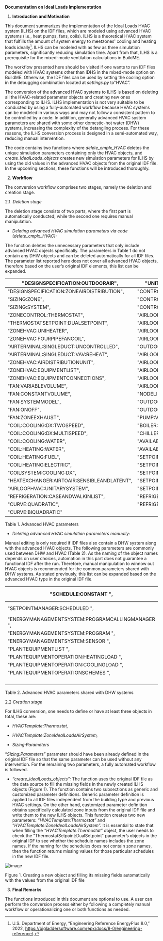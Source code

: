 **Documentation on Ideal Loads Implementation**

1.  **Introduction and Motivation**

This document summarizes the implementation of the Ideal Loads HVAC system
(ILHS) on the IDF files, which are modeled using advanced HVAC systems (i.e.,
heat pumps, fans, coils). ILHS is a theoretical HVAC system that fulfills the
amount of system energy to meetzones' cooling and heating loads ideally[^1].
ILHS can be modeled with as few as three simulation parameters, significantly
reducing simulation time. Apart from that, ILHS is a prerequisite for the
mixed-mode ventilation calculations in BuildME.

[^1]: U.S. Department of Energy, “Engineering Reference EnergyPlus 8.0,” 2022,
    https://bigladdersoftware.com/epx/docs/8-0/engineering-reference/.

The workflow presented here should be visited if one wants to run IDF files
modeled with HVAC systems other than IDHS in the mixed-mode option on BuildME.
Otherwise, the IDF files can be used by setting the cooling option in the
debugging combination located at *settings.py* to"HVAC”.

The conversion of the advanced HVAC systems to ILHS is based on deleting all the
HVAC-related parameter objects and creating new ones corresponding to ILHS. ILHS
implementation is not very suitable to be conducted by using a fully-automated
workflow because HVAC systems can be modeled in various ways and may not follow
a consistent pattern to be controlled by a code. In addition, generally advanced
HVAC system parameters are shared with some other domestic-hot water (DHW)
systems, increasing the complexity of the detangling process. For these reasons,
the ILHS conversion process is designed in a semi-automated way, reducing manual
intervention.

The code contains two functions where *delete_cmplx_HVAC* deletes the unique
simulation parameters containing only the HVAC objects, and
*create_IdealLoads_objects* creates new simulation parameters for ILHS by using
the old values in the advanced HVAC objects from the original IDF file. In the
upcoming sections, these functions will be introduced thoroughly.

2.  **Workflow**

The conversion workflow comprises two stages, namely the deletion and creation
stage.

2.1.  *Deletion stage*

The deletion stage consists of two parts, where the first part is automatically
conducted, while the second one requires manual manipulation.

-   *Deleting advanced HVAC simulation parameters via code*
    (*delete_cmplx_HVAC):*

The function deletes the unnecessary parameters that only include advanced HVAC
objects specifically. The parameters in Table 1 do not contain any DHW objects
and can be deleted automatically for all IDF files. The parameter list reported
here does not cover all advanced HVAC objects, therefore based on the user’s
original IDF elements, this list can be expanded.

| "DESIGNSPECIFICATION:OUTDOORAIR",           | "UNITARYSYSTEMPERFORMANCE:MULTISPEED",        |
|---------------------------------------------|-----------------------------------------------|
| "DESIGNSPECIFICATION:ZONEAIRDISTRIBUTION",  | "CONTROLLER:WATERCOIL",                       |
| "SIZING:ZONE",                              | "CONTROLLER:OUTDOORAIR",                      |
| "SIZING:SYSTEM",                            | "CONTROLLER:MECHANICALVENTILATION",           |
| "ZONECONTROL:THERMOSTAT",                   | "AIRLOOPHVAC:CONTROLLERLIST",                 |
| "THERMOSTATSETPOINT:DUALSETPOINT",          | "AIRLOOPHVAC",                                |
| "ZONEHVAC:UNIHEATER",                       | "AIRLOOPHVAC:OUTDOORAIRSYSTEM:EQUIPMENTLIST", |
| "ZONEHVAC:FOURPIPEFANCOIL",                 | "AIRLOOPHVAC:OUTDOORAIRSYSTEM",               |
| "AIRTERMINAL:SINGLEDUCT:UNCONTROLLED",      | "OUTDOORAIR:MIXER",                           |
| "AIRTERMINAL:SINGLEDUCT:VAV:REHEAT",        | "AIRLOOPHVAC:ZONESPLITTER",                   |
| "ZONEHVAC:AIRDISTRIBUTIONUNIT",             | "AIRLOOPHVAC:SUPPLYPATH",                     |
| "ZONEHVAC:EQUIPMENTLIST",                   | "AIRLOOPHVAC:ZONEMIXER",                      |
| "ZONEHVAC:EQUIPMENTCONNECTIONS",            | "AIRLOOPHVAC:RETURNPLENUM",                   |
| "FAN:VARIABLEVOLUME",                       | "AIRLOOPHVAC:RETURNPATH",                     |
| "FAN:CONSTANTVOLUME",                       | "NODELIST",                                   |
| "FAN:SYSTEMMODEL",                          | "OUTDOORAIR:NODE",                            |
| "FAN:ONOFF",                                | "OUTDOORAIR:NODELIST",                        |
| "FAN:ZONEEXHAUST",                          | "PUMP:VARIABLESPEED",                         |
| "COIL:COOLING:DX:TWOSPEED",                 | "BOILER:HOTWATER",                            |
| "COIL:COOLING:DX:MULTISPEED",               | "CHILLER:ELECTRIC:EIR",                       |
| "COIL:COOLING:WATER",                       | "AVAILABILITYMANAGER:NIGHTCYCLE",             |
| "COIL:HEATING:WATER",                       | "AVAILABILITYMANAGERASSIGNMENTLIST",          |
| "COIL:HEATING:FUEL",                        | "SETPOINTMANAGER:OUTDOORAIRRESET",            |
| "COIL:HEATING:ELECTRIC",                    | "SETPOINTMANAGER:SINGLEZONE:HEATING",         |
| "COILSYSTEM:COOLING:DX",                    | "SETPOINTMANAGER:SINGLEZONE:COOLING",         |
| "HEATEXCHANGER:AIRTOAIR:SENSIBLEANDLATENT", | "SETPOINTMANAGER:MIXEDAIR",                   |
| "AIRLOOPHVAC:UNITARYSYSTEM",                | "SETPOINTMANAGER:OUTDOORAIRPRETREAT",         |
| "REFRIGERATION:CASEANDWALKINLIST",          | "REFRIGERATION:CASE",                         |
| "CURVE:QUADRATIC",                          | "REFRIGERATION:COMPORESSORRACK",              |
| "CURVE:BIQUADRATIC"                         |                                               |

Table 1. Advanced HVAC parameters

-   *Deleting advanced HVAC simulation parameters manually:*

Manual editing is only required if IDF files also contain a DHW system along
with the advanced HVAC objects. The following parameters are commonly used
between DHW and HVAC (Table 2). As the naming of the object names depends on
user choices, automation in this part does not guarantee a functional IDF after
the run. Therefore, manual manipulation to winnow out HVAC objects is
recommended for the common parameters shared with DHW systems. As stated
previously, this list can be expanded based on the advanced HVAC type in the
original IDF file.

| "SCHEDULE:CONSTANT ",                            | "ENERGYMANAGEMENTSYSTEM:SENSOR ",   |
|--------------------------------------------------|-------------------------------------|
| "SETPOINTMANAGER:SCHEDULED ",                    | "ENERGYMANAGEMENTSYSTEM:ACTUATOR ", |
| "ENERGYMANAGEMENTSYSTEM:PROGRAMCALLINGMANAGER ", | "PUMP:CONSTANTSPEED ",              |
| "ENERGYMANAGEMENTSYSTEM:PROGRAM ",               | "PIPE:ADIABATIC ",                  |
| "ENERGYMANAGEMENTSYSTEM:SENSOR ",                | "SIZING:PLANT ",                    |
| "PLANTEQUIPMENTLIST ",                           | "BRANCH ",                          |
| "PLANTEQUIPMENTOPERATION:HEATINGLOAD ",          | "BRANCHLIST ",                      |
| "PLANTEQUIPMENTOPERATION:COOLINGLOAD ",          | "CONNECTOR:SPLITTER",               |
| "PLANTEQUIPMENTOPERATIONSCHEMES ",               | "CONNECTOR:MIXER",                  |
|                                                  | "CONNECTOR:LIST ",                  |

Table 2. Advanced HVAC parameters shared with DHW systems

2.2  *Creation stage*

For ILHS conversion, one needs to define or have at least three objects in
total, these are:

-   *HVACTemplate:Thermostat,*

-   *HVACTemplate:ZoneIdealLoadsAirSystem,*

-   *Sizing:Parameters*

“*Sizing:Parameter*s” parameter should have been already defined in the original
IDF file so that the same parameter can be used without any intervention. For
the remaining two parameters, a fully automated workflow is followed.

-   *“create_IdealLoads_objects”:* The function uses the original IDF file as
    the data source to fill the missing fields in the newly created ILHS objects
    (Figure 1). The function contains two subsections as generic and customized
    parameter definitions. Generic parameter definition is applied to all IDF
    files independent from the building type and previous HVAC settings. On the
    other hand, customized parameter definition obtains specifically calculated
    zone inputs from the original IDF file and write them to the new ILHS
    objects. This function creates two new parameters:
    *“HVACTemplate:Thermostat”* and “*HVACTemplate:ZoneIdealLoadsAirSystem”.* It
    is essential to state that when filling the *“HVACTemplate:Thermostat”*
    object, the user needs to check the "ThermostatSetpoint:DualSetpoint"
    parameter’s objects in the original IDF to see whether the schedule names
    includes the zone names. If the naming for the schedules does not contain
    zone names, then the function returns missing values for those particular
    schedules in the new IDF file.

![image](https://user-images.githubusercontent.com/33637609/155561450-d85c7d8d-775a-4992-8c6a-64d1e641d97a.png)
                            
Figure 1. Creating a new object and filling its missing fields automatically
with the values from the original IDF file

3.  **Final Remarks**

The functions introduced in this document are optional to use. A user can
perform the conversion process either by following a completely manual workflow
or operationalizing one or both functions as needed.
